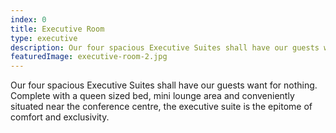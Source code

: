 ```yaml
---
index: 0
title: Executive Room
type: executive
description: Our four spacious Executive Suites shall have our guests want for nothing. Complete with a queen sized bed, mini lounge area and conveniently situated near the conference centre, the executive suite is the epitome of comfort and exclusivity.
featuredImage: executive-room-2.jpg
---
```


Our four spacious Executive Suites shall have our guests want for nothing. Complete with a queen sized bed, mini lounge area and conveniently situated near the conference centre, the executive suite is the epitome of comfort and exclusivity.

